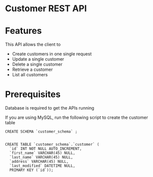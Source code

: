 # Customer REST API


# Features
This API allows the client to 
* Create customers in one single request
* Update a single customer
* Delete a single customer
* Retrieve a customer
* List all customers

# Prerequisites
Database is required to get the APIs running

If you are using MySQL, run the following script to create the customer table

```
CREATE SCHEMA `customer_schema` ;


CREATE TABLE `customer_schema`.`customer` (
  `id` INT NOT NULL AUTO_INCREMENT,
  `first_name` VARCHAR(45) NULL,
  `last_name` VARCHAR(45) NULL,
  `address` VARCHAR(45) NULL,
  `last_modified` DATETIME NULL,
  PRIMARY KEY (`id`));



